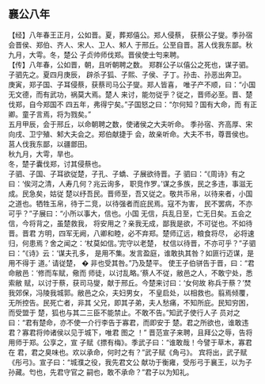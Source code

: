 ## 襄公八年

【经】八年春王正月，公如晋。夏，葬郑僖公。郑人侵蔡，
获蔡公子燮。季孙宿会晋侯、郑伯、齐人、宋人、卫人、邾人
于邢丘。公至自晋。莒人伐我东鄙。秋九月，大雩。冬，楚公
子贞帅师伐郑。晋侯使士匄来聘。  
【传】八年春，公如晋，朝，且听朝聘之数。
郑群公子以僖公之死也，谋子驷。子驷先之。夏四月庚辰，
辟杀子狐、子熙、子侯、子丁。孙击、孙恶出奔卫。  
庚寅，郑子国、子耳侵蔡，获蔡司马公子燮。郑人皆喜，
唯子产不顺，曰：“小国无文德，而有武功，祸莫大焉。楚人
来讨，能勿従乎？従之，晋师必至。晋、楚伐郑，自今郑国不
四五年，弗得宁矣。”子国怒之曰：“尔何知？国有大命，而
有正卿。童子言焉，将为戮矣。”  
五月甲辰，会于邢丘，以命朝聘之数，使诸侯之大夫听命。
季孙宿、齐高厚、宋向戌、卫宁殖、邾大夫会之。郑伯献捷于
会，故亲听命。大夫不书，尊晋侯也。  
莒人伐我东鄙，以疆鄫田。  
秋九月，大雩，旱也。  
冬，楚子囊伐郑，讨其侵蔡也。  
子驷、子国、子耳欲従楚，子孔、子蟜、子展欲待晋。子
驷曰：“《周诗》有之曰：‘俟河之清，人寿几何？兆云询多，
职竞作罗。’谋之多族，民之多违，事滋无成。民急矣，姑従
楚以纾吾民。晋师至，吾又従之。敬共币帛，以待来者，小国
之道也。牺牲玉帛，待于二竞，以待强者而庇民焉。寇不为害，
民不罢病，不亦可乎？”子展曰：“小所以事大，信也。小国
无信，兵乱日至，亡无日矣。五会之信，今将背之，虽楚救我，
将安用之？亲我无成，鄙我是欲，不可従也。不如待晋。晋君
方明，四军无阙，八卿和睦，必不弃郑。楚师辽远，粮食将尽，
必将速归，何患焉？舍之闻之：‘杖莫如信。’完守以老楚，
杖信以待晋，不亦可乎？”子驷曰：“《诗》云：‘谋夫孔多，
是用不集。发言盈庭，谁敢执其咎？如匪行迈谋，是用不得于
道。’ 请従楚， � 非也受其咎。”乃及楚平。
使王子伯骈告于晋，曰：“君命敝邑：‘修而车赋，儆而
师徒，以讨乱略。’蔡人不従，敝邑之人，不敢宁处，悉索敝
赋，以讨于蔡，获司马燮，献于邢丘。今楚来讨曰：‘女何故
称兵于蔡？’焚我郊保，冯陵我城郭。敝邑之众，夫妇男女，
不皇启处，以相救也。翦焉倾覆，无所控告。民死亡者，非其
父兄，即其子弟，夫人愁痛，不知所庇。民知穷困，而受盟于
楚，狐也与其二三臣不能禁止。不敢不告。”知武子使行人子
员对之曰：“君有楚命，亦不使一介行李告于寡君，而即安于
楚。君之所欲也，谁敢违君？寡君将帅诸侯以见于城下，唯君
图之 ！”
晋范宣子来聘，且拜公之辱，告将用师于郑。公享之，宣
子赋《摽有梅》。季武子曰：“谁敢哉！今譬于草木，寡君在
君，君之臭味也。欢以承命，何时之有？”武子赋《角弓》。
宾将出，武子赋《彤弓》。宣子曰：“城濮之役，我先君文公
献功于衡雍，受彤弓于襄王，以为子孙藏。匄也，先君守官之
嗣也，敢不承命？”君子以为知礼。  

